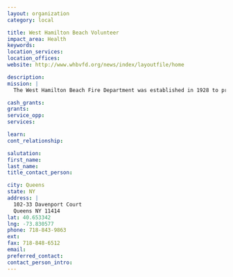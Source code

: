 ```yaml
---
layout: organization
category: local

title: West Hamilton Beach Volunteer
impact_area: Health
keywords: 
location_services: 
location_offices: 
website: http://www.whbvfd.org/news/index/layoutfile/home

description: 
mission: |
  The West Hamilton Beach Fire Department was established in 1928 to provide fire protection for the communities of Hamilton Beach and Howard Beach following a major multiple fatality fire.

cash_grants: 
grants: 
service_opp: 
services: 

learn: 
cont_relationship: 

salutation: 
first_name: 
last_name: 
title_contact_person: 

city: Queens
state: NY
address: |
  102-33 Davenport Court     
  Queens NY 11414
lat: 40.653342
lng: -73.830577
phone: 718-843-9863
ext: 
fax: 718-848-6512
email: 
preferred_contact: 
contact_person_intro: 
---
```

